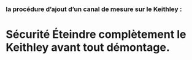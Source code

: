 ### la procédure d’ajout d’un canal de mesure sur le Keithley :

# Sécurité Éteindre complètement le Keithley avant tout démontage.
 
